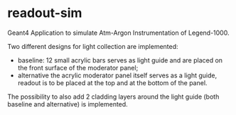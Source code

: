 # readout-sim
Geant4 Application to simulate Atm-Argon Instrumentation of Legend-1000.

Two different designs for light collection are implemented:
- baseline: 12 small acrylic bars serves as light guide and are placed on the front surface of the moderator panel; 
- alternative the acrylic moderator panel itself serves as a light guide, readout is to be placed at the top and at the bottom of the panel.

The possibility to also add 2 cladding layers around the light guide (both baseline and alternative) is implemented.
